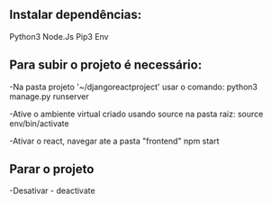 ## Instalar dependências:
Python3
Node.Js
Pip3
Env


## Para subir o projeto é necessário:
-Na pasta projeto '~/djangoreactproject' usar o comando:
 python3 manage.py runserver

-Ative o ambiente virtual criado usando source na pasta raiz:
 source env/bin/activate

-Ativar o react, navegar ate a pasta "frontend"
 npm start


## Parar o projeto 
-Desativar - deactivate
